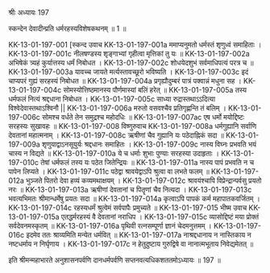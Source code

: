 श्रीः
अध्यायः 197

स्कन्देन देवादीन्प्रति धर्मरहस्यविशेषकथनम् ॥ 1 ॥

KK-13-01-197-001	[स्कन्द उवाच 
KK-13-01-197-001a	ममाप्यनुमतो धर्मस्तं शृणुध्वं समाहिताः ।
KK-13-01-197-001c	नीलषण्डस्य शृङ्गाभ्यां गृहीत्वा मृत्तिकां तु यः ॥
KK-13-01-197-002a	अभिषेकं त्र्यहं कुर्यात्तस्य धर्मं निबोधत ।
KK-13-01-197-002c	शोधयेदशुभं सर्वमाधिपत्यं परत्र च ॥
KK-13-01-197-003a	यावच्च जायते मर्त्यस्तावच्छूरो भविष्यति ।
KK-13-01-197-003c	इदं चाप्यपरं गुह्यं सरहस्यं निबोधत ॥
KK-13-01-197-004a	प्रगृह्यौदुम्बरं पात्रं पक्वान्नं मधुना सह ।
KK-13-01-197-004c	सोमस्योत्तिष्ठमानस्य पौर्णमास्यां बलिं हरेत् ॥
KK-13-01-197-005a	तस्य धर्मफलं नित्यं श्रद्दधाना निबोधत ।
KK-13-01-197-005c	साध्या रुद्रास्तथाऽऽदित्या विश्वेदेवास्तथाऽश्विनौ ||
KK-13-01-197-006a	मरुतो वसवश्चैव प्रतिगृह्णन्ति तं बलिम् ।
KK-13-01-197-006c	सोमश्च वर्धते तेन समुद्रश्च महोदधिः ॥
KK-13-01-197-007ac	एष धर्मो मयोद्दिष्टः सरहस्यः सुखावहः ॥
KK-13-01-197-008	विष्णुरुवाच 
KK-13-01-197-008a	धर्मगुह्यानि सर्वाणि देवतानां महात्मनाम् ।
KK-13-01-197-008c	ऋषीणां चैव गुह्यानि यः पठेदाह्निकं सदा ॥
KK-13-01-197-009a	शृणुयाद्वाऽनसूयुर्यः श्रद्दधानः समाहितः ।
KK-13-01-197-009c	नास्य विघ्नः प्रभवति भयं चास्य न विद्यते ॥
KK-13-01-197-010a	ये च धर्माः शुभाः पुण्याः सरहस्या उदाहृताः ।
KK-13-01-197-010c	तेषां धर्मफलं तस्य यः पठेत जितेन्द्रियः ॥
KK-13-01-197-011a	नास्य पापं प्रभवति न च पापेन लिप्यते ।
KK-13-01-197-011c	पठेद्वा श्रावयेद्वाऽपि श्रुत्वा वा लभते फलम् ॥
KK-13-01-197-012a	भुञ्जते पितरो देवा हव्यं कव्यमथाक्षयम् ।
KK-13-01-197-012c	श्रावयंश्चापि विप्रेन्द्रान्पर्वसु प्रयतो नरः ॥
KK-13-01-197-013a	ऋषीणां देवतानां च पितॄणां चैव नित्यदा ।
KK-13-01-197-013c	भवत्यभिमतः श्रीमान्धर्मेषु प्रयतः सदा ॥
KK-13-01-197-014a	कृत्वाऽपि पापकं कर्म महापातकवर्जितम् ।
KK-13-01-197-014c	रहस्यधर्मं श्रुत्वेमं सर्वपापैः प्रमुच्यते ॥
KK-13-01-197-015	भीष्म उवाच 
KK-13-01-197-015a	एतद्धर्मरहस्यं वै देवतानां नराधिप ।
KK-13-01-197-015c	व्यासोद्दिष्टं मया प्रोक्तं सर्वदेवनमस्कृतम् ॥
KK-13-01-197-016a	पृथिवी रत्नसम्पूर्णा ज्ञानं चेदमनुत्तमम् ।
KK-13-01-197-016c	इदमेव ततः श्राव्यमिति मन्येत धर्मवित् ॥
KK-13-01-197-017a	नाश्रद्दधानाय न नास्तिकाय न नष्टधर्माय न निर्घृणाय ।
KK-13-01-197-017c	न हेतुदुष्टाय गुरुद्विषे वा नानात्मभूताय निवेद्यमेतत् ॥ 

इति श्रीमन्महाभारते अनुशासनपर्वणि दानधर्मपर्वणि सप्तनवत्यधिकशततमोऽध्यायः ॥ 197 ॥
